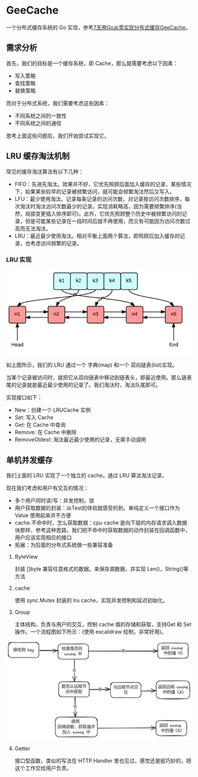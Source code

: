 # GeeCache

一个分布式缓存系统的 Go 实现，参考[7天用Go从零实现分布式缓存GeeCache](https://geektutu.com/post/geecache.html)。

## 需求分析

首先，我们的目标是一个缓存系统，即 Cache，那么就需要考虑以下因素：

- 写入策略
- 查找策略
- 替换策略

而对于分布式系统，我们需要考虑这些因素：

- 不同系统之间的一致性
- 不同系统之间的通信

思考上面这些问题后，我们开始尝试实现它。

## LRU 缓存淘汰机制

常见的缓存淘汰算法有以下几种：

- FIFO：先进先淘汰。效果并不好，它优先照顾后面加入缓存的记录，某些情况下，如果某些较早的记录被频繁访问，就可能会频繁淘汰然后又写入。
- LFU：最少使用淘汰。记录每条记录的访问次数，对记录按访问次数排序，每次淘汰时淘汰访问次数最少的记录。实现消耗略高，因为需要频繁排序(当然，局部变更插入排序即可)。此外，它优先照顾整个历史中被频繁访问的记录，但是可能某些记录在一段时间后就不再使用，而又有可能因为访问次数过高而无法淘汰。
- LRU：最近最少使用淘汰。相对平衡上面两个算法，即照顾后加入缓存的记录，也考虑访问频繁的记录。

### LRU 实现

![implement lru algorithm with golang](./img/lru.jpg)

如上图所示，我们的 LRU 通过一个 字典(map) 和一个 双向链表(list)实现。

当某个记录被访问时，就把它从双向链表中移动到链表头，即最近使用。那么链表尾的记录就是最近最少使用的记录了。我们淘汰时，淘汰队尾即可。

实现接口如下：

- New：创建一个 LRUCache 实例
- Set: 写入 Cache
- Get: 在 Cache 中查询
- Remove: 在 Cache 中删除
- RemoveOldest: 淘汰最近最少使用的记录，无需手动调用

## 单机并发缓存

我们上面的 LRU 实现了一个独立的 cache，通过 LRU 算法淘汰记录。

现在我们考虑和用户有交互的情况：

- 多个用户同时读/写：并发控制，锁
- 用户获取数据的封装：从Test的体验就感受的到，单纯定义一个接口作为 Value 使用起来并不方便
- cache 不命中时，怎么获取数据：cpu cache 是向下层的内存请求调入数据块那样，参考这种思路，我们把不命中时获取数据的动作封装在回调函数中，用户应该实现相应的接口
- 拓展：为后面的分布式系统做一些兼容准备

1. ByteView

   封装 []byte 兼容任意格式的数据，来保存源数据，并实现 Len()，String()等方法

2. cache

   使用 sync.Mutex 封装的 lru cache，实现并发控制和延迟初始化。

3. Group

   主体结构，负责与用户的交互，控制 cache 值的存储和获取，支持Get 和 Set 操作。一个流程图如下所示：(使用 excalidraw 绘制，非常好用)。

![image-20240608180543793](./img/image-20240608180543793.png)

4. Getter

   接口型函数，类似的写法在 HTTP.Handler 里也见过，感觉还是挺巧妙的，把这个工作交给用户负责。

























